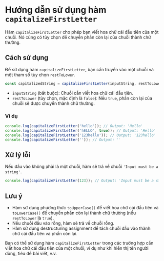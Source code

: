 # Hướng dẫn sử dụng hàm `capitalizeFirstLetter`

Hàm `capitalizeFirstLetter` cho phép bạn viết hoa chữ cái đầu tiên của một chuỗi. Nó cũng có tùy chọn để chuyển phần còn lại của chuỗi thành chữ thường.

## Cách sử dụng

Để sử dụng hàm `capitalizeFirstLetter`, bạn cần truyền vào một chuỗi và một tham số tùy chọn `restToLower`.

```javascript
const capitalizedString = capitalizeFirstLetter(inputString, restToLower);
```

- `inputString` (bắt buộc): Chuỗi cần viết hoa chữ cái đầu tiên.
- `restToLower` (tùy chọn, mặc định là `false`): Nếu `true`, phần còn lại của chuỗi sẽ được chuyển thành chữ thường.

### Ví dụ

```javascript
console.log(capitalizeFirstLetter('hello')); // Output: 'Hello'
console.log(capitalizeFirstLetter('hELLO', true)); // Output: 'Hello'
console.log(capitalizeFirstLetter('123hello')); // Output: '123hello'
console.log(capitalizeFirstLetter('')); // Output: ''
```

## Xử lý lỗi

Nếu đầu vào không phải là một chuỗi, hàm sẽ trả về chuỗi `'Input must be a string'`.

```javascript
console.log(capitalizeFirstLetter(123)); // Output: 'Input must be a string'
```

## Lưu ý

- Hàm sử dụng phương thức `toUpperCase()` để viết hoa chữ cái đầu tiên và `toLowerCase()` để chuyển phần còn lại thành chữ thường (nếu `restToLower` là `true`).
- Nếu chuỗi đầu vào rỗng, hàm sẽ trả về chuỗi rỗng.
- Hàm sử dụng destructuring assignment để tách chuỗi đầu vào thành chữ cái đầu tiên và phần còn lại.

Bạn có thể sử dụng hàm `capitalizeFirstLetter` trong các trường hợp cần viết hoa chữ cái đầu tiên của một chuỗi, ví dụ như khi hiển thị tên người dùng, tiêu đề bài viết, v.v.